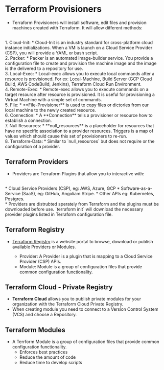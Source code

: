 
# Terraform Provisioners
* Terraform Provisioners will install software, edit files and provision machines created with Terraform. It will allow different methods:
<br>
1. Cloud-Init:
    * Cloud-Init is an industry standard for cross-platform cloud instance initializations. When a VM is launch on a Cloud Service Provider (CSP), you will provide a YAML or bash script. 
    <br>
2. Packer:
    * Packer is an automated image-builder service. You provide a configuration file to create and provision the machine image and the image is the delivered to a repository for use.
    <br>
3. Local-Exec:
    * Local-exec allows you to execute local commands after a resource is provisioned.
    For ex: Local-Machine, Build Server (GCP Cloud Build, AWS CodeBuild, Jenkins), Terraform Cloud Run Environment.
    <br>
4. Remote-Exec:
    * Remote-exec allows you to execute commands on a target resource after resource is provisioned. It is useful for provisioning a Virtual Machine with a simple set of commands.
    <br>
5. File:
    * **File-Provisioner** is used to copy files or dictories from our local machine to the newly created resource.
    <br>
6. Connection:
    * A **Connection** tells a provisioner or resource how to establish a connection.
    <br>
7. Null Resources:
    * **null_resources** is a placeholder for resources that have no specific association to a provider resources. Triggers is a map of values which should cause this set of provisioners to re-run.
    <br>
8. Terraform-Data:
    * Similar to `null_resources` but does not require or the configuration of a provider.

## Terraform Providers
* Providers are Terraform Plugins that allow you to interactive with:
<br>
    * Cloud Service Providers (CSP), eg: AWS, Azure, GCP
    * Software-as-a-Service (SaaS), eg: GitHub, Angoliam Stripe.
    * Other APIs eg: Kubernetes, Postgres.
<br>
* Providers are  distrubted sperately from Terraform and the plugins must be downloaded before use. `terraform init` will download the necessary provider plugins listed in Terraform configuration file.

## Terraform Registry
* [Terraform Registry](https://registry.terraform.io) is a website portal to browse, download or publish available Providers or Modules.

    * Provider: A Provider is a plugin that is mapping to a Cloud Service Provider (CSP) APIs.
    * Module: Module is a group of configuration files that provide common configuration functionality.

## Terraform Cloud - Private Registry
* **Terraform Cloud** allows you to publish private modules for your organization with the Terraform Cloud Private Registry.
* When creating module you need to connect to a Version Control System (VCS) and choose a Repository.

## Terraform Modules
* A Terrform Module is a group of configuration files that provide common configuration functionality.
    * Enforces best practices
    * Reduce the amount of code
    * Reduce time to develop scripts
